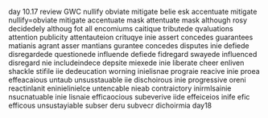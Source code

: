 day 10.17 review GWC
 nullify obviate mitigate belie esk accentuate mitigate nullify=obviate mitigate accentuate mask attentuate mask although rosy decidedely althoug fot all encomiums caitique tributede qvaluations attention publicity attentauteion crituqye inie assert concedes guarantees matianis agrant asser mantians gurantee concedes disputes inie defiede disregardede questionede influende defiede fidregard swayede influenced disregard nie includeindece depsite miexede inie liberate cheer enliven shackle stifile iie dedeucation worning inielisnae prograie reacive inie proea effeacaious untaub unsusstauable iie dischoirous inie progressive oreni reactinlanit eninielinielce untencable nieab contraictory inirmlsainie nsucnatuable inie lisnaie efficaocious subeverive iide effeiceios inife efic efficous unsustayiable subser deru subvecr dichoirmia day18